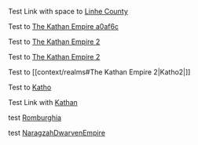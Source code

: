 Test Link with space to [Linhe County](context/realms.md#Linhe%20County)

Test to [The Kathan Empire a0af6c](context/realms.md#The%20Kathan%20Empire%20a0af6c)

Test to [The Kathan Empire 2](context/realms.md#The-Kathan-Empire-2)

Test to [The Kathan Empire 2](context/realms.md#The%20Kathan%20Empire%202)

Test to [[context/realms#The Kathan Empire 2|Katho2|]]


Test to [Katho](context/realms.md#^a0af6c)

Test Link with [Kathan](context/realms.md#^a0af6c)

test [Romburghia](context/realms.md#Romburghia)

test [NaragzahDwarvenEmpire](context/realms.md#NaragzahDwarvenEmpire)

